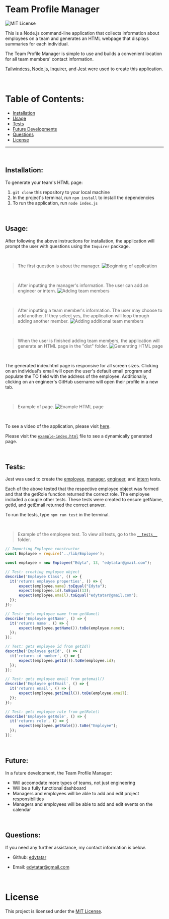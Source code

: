 # Team Profile Manager

  ![MIT License](https://img.shields.io/badge/License-MIT-yellow.svg)
  <br>
  
  This is a Node.js command-line application that collects information about employees on a team and generates an HTML webpage that displays summaries for each individual.
  
  The Team Profile Manager is simple to use and builds a convenient location for all team members' contact information.

  [Tailwindcss](https://tailwindcss.com/), [Node.js](https://nodejs.org/en/), [Inquirer](https://www.npmjs.com/package/inquirer), and [Jest](https://www.npmjs.com/package/jest) were used to create this application. 


  &nbsp;
  # Table of Contents:
  * [Installation](#installation)
  * [Usage](#usage)
  * [Tests](#tests)
  * [Future Developments](#future)
  * [Questions](#questions)
  * [License](#license)
  
---
&nbsp;
  ## Installation:
  To generate your team's HTML page:
  &nbsp;
  1. `git clone` this repository to your local machine
  2. In the project's terminal, run `npm install` to install the dependencies
  3. To run the application, run `node index.js`

  &nbsp;
  ## Usage:
  After following the above instructions for installation, the application will prompt the user with questions using the `Inquirer` package. 

&nbsp;
> The first question is about the manager.
![Beginning of application](https://user-images.githubusercontent.com/87889660/145633535-708a7c87-f044-4142-bdd2-4d355e53b14e.png)

&nbsp;
> After inputting the manager's information. The user can add an engineer or intern.
![Adding team members](https://user-images.githubusercontent.com/87889660/145634014-d93ce655-14bb-4033-836b-d879bc703835.png)

&nbsp;
> After inputting a team member's information. The user may choose to add another. If they select yes, the application will loop through adding another member. 
![Adding additional team members](https://user-images.githubusercontent.com/87889660/145634333-e8ce4b52-deec-4bab-aa4f-b3aea7603a3a.png)

&nbsp;
> When the user is finished adding team members, the application will generate an HTML page in the "dist" folder. 
![Generating HTML page](https://user-images.githubusercontent.com/87889660/145634870-8436585b-3234-45f0-b2ec-c89ba0d01bc6.png)

&nbsp;

  The generated index.html page is responsive for all screen sizes. Clicking on an individual's email will open the user's default email program and populate the TO field with the address of the employee. Additionally, clicking on an engineer's GitHub username will open their profile in a new tab. 
  
&nbsp;
> Example of page.
![Example HTML page](https://user-images.githubusercontent.com/87889660/145637050-96706b14-bccd-4454-bc6e-6c06e6f3412f.png)

&nbsp;

  To see a video of the application, please visit [here](https://drive.google.com/file/d/1wtOrhjbLbjpXsmGd51G79-T9T087H2na/view?usp=sharing).
  
  Please visit the [`example-index.html`](https://github.com/edytatar/Team-Profile-Manager/blob/main/dist/example-index.html) file to see a dynamically generated page. 


  &nbsp;
  ## Tests:
  Jest was used to create the [employee](https://github.com/edytatar/Team-Profile-Manager/blob/main/dist/example-index.html), [manager](https://github.com/edytatar/Team-Profile-Manager/blob/main/dist/example-index.html), [engineer](https://github.com/edytatar/Team-Profile-Manager/blob/main/dist/example-index.html), and [intern](https://github.com/edytatar/Team-Profile-Manager/blob/main/dist/example-index.html) tests.

  Each of the above tested that the respective employee object was formed and that the getRole function returned the correct role. The employee included a couple other tests. These tests were created to ensure getName, getId, and getEmail returned the correct answer. 

  To run the tests, type `npm run test` in the terminal.

&nbsp;
> Example of the employee test. To view all tests, go to the [`__tests__`](https://github.com/edytatar/Team-Profile-Manager/tree/main/__tests__) folder.
  ```js
// Importing Employee constructor
const Employee = require('../lib/Employee');

const employee = new Employee("Edyta", 13, "edytatar@gmail.com");

// Test: creating employee object
describe('Employee Class', () => {
    it('returns employee properties', () => {
        expect(employee.name).toEqual("Edyta");
        expect(employee.id).toEqual(13);
        expect(employee.email).toEqual("edytatar@gmail.com");
    });
});

// Test: gets employee name from getName() 
describe('Employee getName', () => {
    it('returns name', () => {
        expect(employee.getName()).toBe(employee.name);
    });
});

// Test: gets employee id from getId() 
describe('Employee getId', () => {
    it('returns id number', () => {
        expect(employee.getId()).toBe(employee.id);
    });
});

// Test: gets employee email from getemail()
describe('Employee getEmail', () => {
    it('returns email', () => {
        expect(employee.getEmail()).toBe(employee.email);
    });
});

// Test: gets employee role from getRole()
describe('Employee getRole', () => {
    it('returns role', () => {
        expect(employee.getRole()).toBe("Employee");
    });
});
```

&nbsp;
  ## Future:
  In a future development, the Team Profile Manager:
  
  * Will accomodate more types of teams, not just engineering
  * Will be a fully functional dashboard
  * Managers and employees will be able to add and edit project responsibilities
  * Managers and employees will be able to add and edit events on the calendar

  &nbsp;
  ## Questions:
  If you need any further assistance, my contact information is below.
  * Github: [edytatar](<https://github.com/edytatar>)
  
  * Email: edytatar@gmail.com

  &nbsp;
# License
This project is licensed under the [MIT License](https://opensource.org/licenses/MIT).